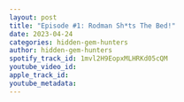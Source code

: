 ```yaml
---
layout: post
title: "Episode #1: Rodman Sh*ts The Bed!"
date: 2023-04-24
categories: hidden-gem-hunters
author: hidden-gem-hunters
spotify_track_id: 1mvl2H9EopxMLHRKd05cQM
youtube_video_id: 
apple_track_id: 
youtube_metadata: 
---
```

